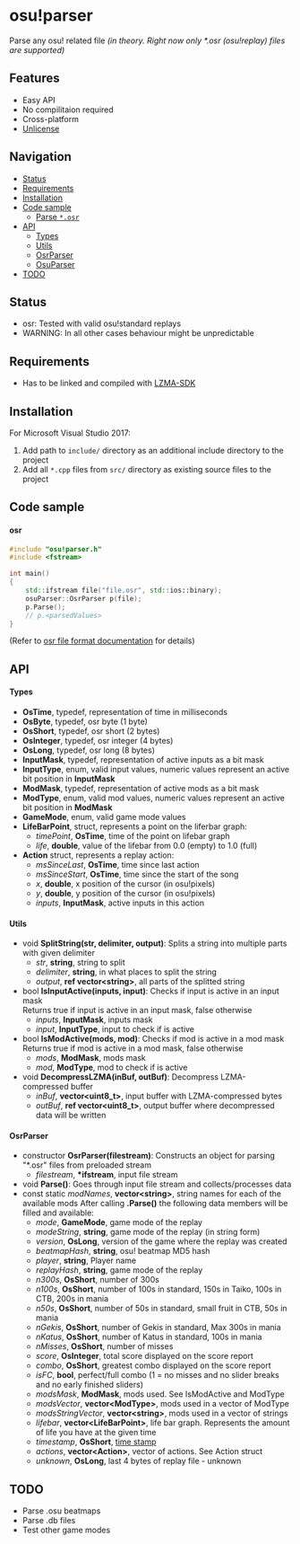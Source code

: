 # osu!parser
Parse any osu! related file *(in theory. Right now only \*.osr (osu!replay) files are supported)*
 
 
## Features
- Easy API
- No compilitaion required
- Cross-platform
- [Unlicense](http://unlicense.org)
 
 
## Navigation
- [Status](#status)
- [Requirements](#requirements)
- [Installation](#installation)
- [Code sample](#code-sample)
    - [Parse `*.osr`](#osr)
- [API](#api)
    - [Types](#types)
    - [Utils](#utils)
    - [OsrParser](#OsrParser)
    - [OsuParser](#OsuParser)
- [TODO](#TODO)
 
  
## Status
- osr: Tested with valid osu!standard replays
- WARNING: In all other cases behaviour might be unpredictable
 
 
## Requirements
- Has to be linked and compiled with [LZMA-SDK](http://www.7-zip.org/sdk.html)
 
 
## Installation
For Microsoft Visual Studio 2017:
1) Add path to `include/` directory as an additional include directory to the project
2) Add all `*.cpp` files from `src/` directory as existing source files to the project
 
 
## Code sample
#### **osr** 
```cpp
#include "osu!parser.h"
#include <fstream>

int main()
{
    std::ifstream file("file.osr", std::ios::binary);
    osuParser::OsrParser p(file);
    p.Parse();
    // p.<parsedValues>
}
```
(Refer to [osr file format documentation](https://osu.ppy.sh/help/wiki/osu!_File_Formats/Osr_(file_format)) for details)
 
 
## API
#### **Types**
* **OsTime**, typedef, representation of time in milliseconds
* **OsByte**, typedef, osr byte (1 byte)
* **OsShort**, typedef, osr short (2 bytes)
* **OsInteger**, typedef, osr integer (4 bytes)
* **OsLong**, typedef, osr long (8 bytes)
* **InputMask**, typedef, representation of active inputs as a bit mask
* **InputType**, enum, valid input values, numeric values represent an active bit position in **InputMask**
* **ModMask**, typedef, representation of active mods as a bit mask
* **ModType**, enum, valid mod values, numeric values represent an active bit position in **ModMask**
* **GameMode**, enum, valid game mode values
* **LifeBarPoint**, struct, represents a point on the liferbar graph:
    - *timePoint*, **OsTime**, time of the point on lifebar graph
    - *life*, **double**, value of the lifebar from 0.0 (empty) to 1.0 (full)
* **Action** struct, represents a replay action:
    - *msSinceLast*, **OsTime**, time since last action
    - *msSinceStart*, **OsTime**, time since the start of the song
    - *x*, **double**, x position of the cursor (in osu!pixels)
    - *y*, **double**, y position of the cursor (in osu!pixels)
    - *inputs*, **InputMask**, active inputs in this action
#### **Utils**
* void **SplitString(str, delimiter, output)**: Splits a string into multiple parts with given delimiter 
    - *str*, **string**, string to split
    - *delimiter*, **string**, in what places to split the string
    - *output*, **ref vector\<string>**, all parts of the splitted string
* bool **IsInputActive(inputs, input)**: Checks if input is active in an input mask
<br>Returns true if input is active in an input mask, false otherwise
    - *inputs*, **InputMask**, inputs mask
    - *input*, **InputType**, input to check if is active
* bool **IsModActive(mods, mod)**: Checks if mod is active in a mod mask
<br>Returns true if mod is active in a mod mask, false otherwise
    - *mods*, **ModMask**, mods mask
    - *mod*, **ModType**, mod to check if is active
* void **DecompressLZMA(inBuf, outBuf)**: Decompress LZMA-compressed buffer 
    - *inBuf*, **vector\<uint8_t>**, input buffer with LZMA-compressed bytes
    - *outBuf*, **ref vector\<uint8_t>**, output buffer where decompressed data will be written
#### **OsrParser**
* constructor **OsrParser(filestream)**: Constructs an object for parsing "*.osr" files from preloaded stream
    - *filestream*, **\*ifstream**, input file stream
* void **Parse()**: Goes through input file stream and collects/processes data
* const static *modNames*, **vector\<string>**, string names for each of the available mods
After calling **.Parse()** the following data members will be filled and available:
    - *mode*, **GameMode**, game mode of the replay
    - *modeString*, **string**, game mode of the replay (in string form)
    - *version*, **OsLong**, version of the game where the replay was created
    - *beatmapHash*, **string**, osu! beatmap MD5 hash
    - *player*, **string**, Player name
    - *replayHash*, **string**, game mode of the replay
    - *n300s*, **OsShort**, number of 300s
    - *n100s*, **OsShort**, number of 100s in standard, 150s in Taiko, 100s in CTB, 200s in mania
    - *n50s*, **OsShort**, number of 50s in standard, small fruit in CTB, 50s in mania
    - *nGekis*, **OsShort**, number of Gekis in standard, Max 300s in mania
    - *nKatus*, **OsShort**, number of Katus in standard, 100s in mania
    - *nMisses*, **OsShort**, number of misses
    - *score*, **OsInteger**, total score displayed on the score report
    - *combo*, **OsShort**, greatest combo displayed on the score report
    - *isFC*, **bool**, perfect/full combo (1 = no misses and no slider breaks and no early finished sliders)
    - *modsMask*, **ModMask**, mods used. See IsModActive and ModType
    - *modsVector*, **vector\<ModType>**, mods used in a vector of ModType
    - *modsStringVector*, **vector\<string>**, mods used in a vector of strings
    - *lifebar*, **vector\<LifeBarPoint>**, life bar graph. Represents the amount of life you have at the given time
    - *timestamp*, **OsShort**, [time stamp](https://msdn.microsoft.com/en-us/library/system.datetime.ticks(v=vs.110).aspx)
    - *actions*, **vector\<Action>**, vector of actions. See Action struct
    - *unknown*, **OsLong**, last 4 bytes of replay file - unknown
 
 
## TODO
- Parse .osu beatmaps
- Parse .db files
- Test other game modes
